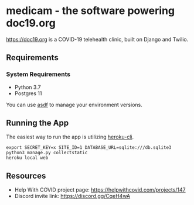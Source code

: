 # medicam - the software powering doc19.org

https://doc19.org is a COVID-19 telehealth clinic, built on Django and Twilio.

## Requirements

### System Requirements

- Python 3.7
- Postgres 11

You can use [asdf] to manage your environment versions.

## Running the App

The easiest way to run the app is utilizing [heroku-cli].

```
export SECRET_KEY=x SITE_ID=1 DATABASE_URL=sqlite:///db.sqlite3
python3 manage.py collectstatic
heroku local web
```

## Resources
- Help With COVID project page: https://helpwithcovid.com/projects/147
- Discord invite link: https://discord.gg/CqeH4wA


[asdf]: https://github.com/asdf-vm/asdf
[heroku-cli]: https://devcenter.heroku.com/articles/heroku-cli#download-and-install
